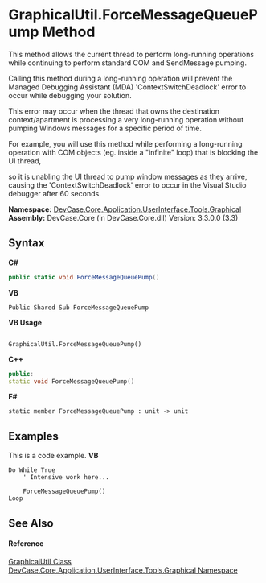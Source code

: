 # GraphicalUtil.ForceMessageQueuePump Method 
 

This method allows the current thread to perform long-running operations while continuing to perform standard COM and SendMessage pumping. 

 Calling this method during a long-running operation will prevent the Managed Debugging Assistant (MDA) 'ContextSwitchDeadlock' error to occur while debugging your solution. 

 This error may occur when the thread that owns the destination context/apartment is processing a very long-running operation without pumping Windows messages for a specific period of time. 

 For example, you will use this method while performing a long-running operation with COM objects (eg. inside a "infinite" loop) that is blocking the UI thread, 

 so it is unabling the UI thread to pump window messages as they arrive, causing the 'ContextSwitchDeadlock' error to occur in the Visual Studio debugger after 60 seconds.

**Namespace:**&nbsp;<a href="N_DevCase_Core_Application_UserInterface_Tools_Graphical">DevCase.Core.Application.UserInterface.Tools.Graphical</a><br />**Assembly:**&nbsp;DevCase.Core (in DevCase.Core.dll) Version: 3.3.0.0 (3.3)

## Syntax

**C#**<br />
``` C#
public static void ForceMessageQueuePump()
```

**VB**<br />
``` VB
Public Shared Sub ForceMessageQueuePump
```

**VB Usage**<br />
``` VB Usage

GraphicalUtil.ForceMessageQueuePump()
```

**C++**<br />
``` C++
public:
static void ForceMessageQueuePump()
```

**F#**<br />
``` F#
static member ForceMessageQueuePump : unit -> unit 

```


## Examples
This is a code example. 
**VB**<br />
``` VB
Do While True
    ' Intensive work here...

    ForceMessageQueuePump()
Loop
```


## See Also


#### Reference
<a href="T_DevCase_Core_Application_UserInterface_Tools_Graphical_GraphicalUtil">GraphicalUtil Class</a><br /><a href="N_DevCase_Core_Application_UserInterface_Tools_Graphical">DevCase.Core.Application.UserInterface.Tools.Graphical Namespace</a><br />